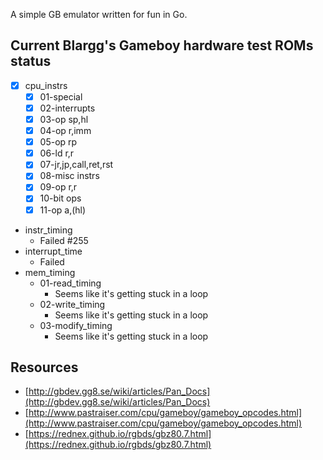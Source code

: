 A simple GB emulator written for fun in Go.

## Current Blargg's Gameboy hardware test ROMs status

* [x] cpu_instrs
  * [x] 01-special
  * [x] 02-interrupts
  * [x] 03-op sp,hl
  * [x] 04-op r,imm
  * [x] 05-op rp
  * [x] 06-ld r,r
  * [x] 07-jr,jp,call,ret,rst
  * [x] 08-misc instrs
  * [x] 09-op r,r
  * [x] 10-bit ops
  * [x] 11-op a,(hl)
* instr_timing
  * Failed #255
* interrupt_time
  * Failed
* mem_timing
  * 01-read_timing
    * Seems like it's getting stuck in a loop
  * 02-write_timing
    * Seems like it's getting stuck in a loop
  * 03-modify_timing
    * Seems like it's getting stuck in a loop

## Resources

* [http://gbdev.gg8.se/wiki/articles/Pan_Docs](http://gbdev.gg8.se/wiki/articles/Pan_Docs)
* [http://www.pastraiser.com/cpu/gameboy/gameboy_opcodes.html](http://www.pastraiser.com/cpu/gameboy/gameboy_opcodes.html)
* [https://rednex.github.io/rgbds/gbz80.7.html](https://rednex.github.io/rgbds/gbz80.7.html)
